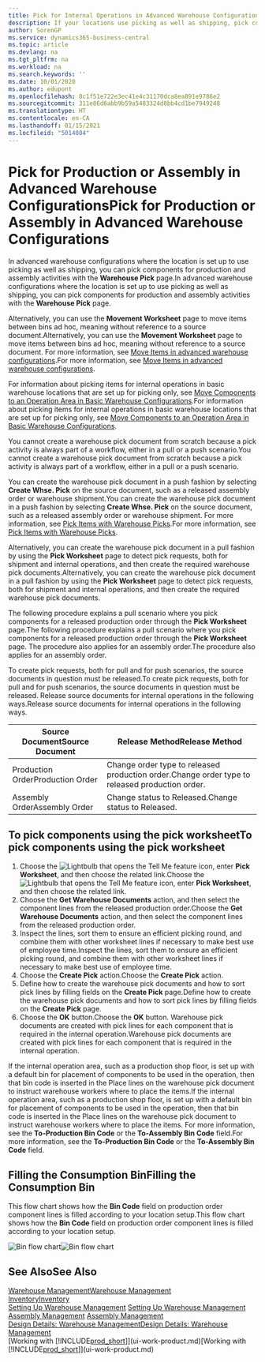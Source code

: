 ```yaml
---
title: Pick for Internal Operations in Advanced Warehouse Configurations
description: If your locations use picking as well as shipping, pick components for production and assembly activities in the Warehouse Pick page.
author: SorenGP
ms.service: dynamics365-business-central
ms.topic: article
ms.devlang: na
ms.tgt_pltfrm: na
ms.workload: na
ms.search.keywords: ''
ms.date: 10/01/2020
ms.author: edupont
ms.openlocfilehash: 8c1f51e722e3ec41e4c31170dca8ea891e9786e2
ms.sourcegitcommit: 311e86d6abb9b59a5483324d8bb4cd1be7949248
ms.translationtype: HT
ms.contentlocale: en-CA
ms.lasthandoff: 01/15/2021
ms.locfileid: "5014084"
---
```

# <a name="pick-for-production-or-assembly-in-advanced-warehouse-configurations"></a><span data-ttu-id="cdde8-103">Pick for Production or Assembly in Advanced Warehouse Configurations</span><span class="sxs-lookup"><span data-stu-id="cdde8-103">Pick for Production or Assembly in Advanced Warehouse Configurations</span></span>
<span data-ttu-id="cdde8-104">In advanced warehouse configurations where the location is set up to use picking as well as shipping, you can pick components for production and assembly activities with the **Warehouse Pick** page.</span><span class="sxs-lookup"><span data-stu-id="cdde8-104">In advanced warehouse configurations where the location is set up to use picking as well as shipping, you can pick components for production and assembly activities with the **Warehouse Pick** page.</span></span>  

<span data-ttu-id="cdde8-105">Alternatively, you can use the **Movement Worksheet** page to move items between bins ad hoc, meaning without reference to a source document.</span><span class="sxs-lookup"><span data-stu-id="cdde8-105">Alternatively, you can use the **Movement Worksheet** page to move items between bins ad hoc, meaning without reference to a source document.</span></span> <span data-ttu-id="cdde8-106">For more information, see [Move Items in advanced warehouse configurations](warehouse-how-to-move-items-in-advanced-warehousing.md).</span><span class="sxs-lookup"><span data-stu-id="cdde8-106">For more information, see [Move Items in advanced warehouse configurations](warehouse-how-to-move-items-in-advanced-warehousing.md).</span></span>  

<span data-ttu-id="cdde8-107">For information about picking items for internal operations in basic warehouse locations that are set up for picking only, see [Move Components to an Operation Area in Basic Warehouse Configurations](warehouse-how-to-move-components-to-an-operation-area-in-basic-warehousing.md).</span><span class="sxs-lookup"><span data-stu-id="cdde8-107">For information about picking items for internal operations in basic warehouse locations that are set up for picking only, see [Move Components to an Operation Area in Basic Warehouse Configurations](warehouse-how-to-move-components-to-an-operation-area-in-basic-warehousing.md).</span></span>  

<span data-ttu-id="cdde8-108">You cannot create a warehouse pick document from scratch because a pick activity is always part of a workflow, either in a pull or a push scenario.</span><span class="sxs-lookup"><span data-stu-id="cdde8-108">You cannot create a warehouse pick document from scratch because a pick activity is always part of a workflow, either in a pull or a push scenario.</span></span>  

<span data-ttu-id="cdde8-109">You can create the warehouse pick document in a push fashion by selecting **Create Whse. Pick** on the source document, such as a released assembly order or warehouse shipment.</span><span class="sxs-lookup"><span data-stu-id="cdde8-109">You can create the warehouse pick document in a push fashion by selecting **Create Whse. Pick** on the source document, such as a released assembly order or warehouse shipment.</span></span> <span data-ttu-id="cdde8-110">For more information, see [Pick Items with Warehouse Picks](warehouse-how-to-pick-items-for-warehouse-shipment.md).</span><span class="sxs-lookup"><span data-stu-id="cdde8-110">For more information, see [Pick Items with Warehouse Picks](warehouse-how-to-pick-items-for-warehouse-shipment.md).</span></span>  

<span data-ttu-id="cdde8-111">Alternatively, you can create the warehouse pick document in a pull fashion by using the **Pick Worksheet** page to detect pick requests, both for shipment and internal operations, and then create the required warehouse pick documents.</span><span class="sxs-lookup"><span data-stu-id="cdde8-111">Alternatively, you can create the warehouse pick document in a pull fashion by using the **Pick Worksheet** page to detect pick requests, both for shipment and internal operations, and then create the required warehouse pick documents.</span></span>  

<span data-ttu-id="cdde8-112">The following procedure explains a pull scenario where you pick components for a released production order through the **Pick Worksheet** page.</span><span class="sxs-lookup"><span data-stu-id="cdde8-112">The following procedure explains a pull scenario where you pick components for a released production order through the **Pick Worksheet** page.</span></span> <span data-ttu-id="cdde8-113">The procedure also applies for an assembly order.</span><span class="sxs-lookup"><span data-stu-id="cdde8-113">The procedure also applies for an assembly order.</span></span>  

<span data-ttu-id="cdde8-114">To create pick requests, both for pull and for push scenarios, the source documents in question must be released.</span><span class="sxs-lookup"><span data-stu-id="cdde8-114">To create pick requests, both for pull and for push scenarios, the source documents in question must be released.</span></span> <span data-ttu-id="cdde8-115">Release source documents for internal operations in the following ways.</span><span class="sxs-lookup"><span data-stu-id="cdde8-115">Release source documents for internal operations in the following ways.</span></span>  

|<span data-ttu-id="cdde8-116">Source Document</span><span class="sxs-lookup"><span data-stu-id="cdde8-116">Source Document</span></span>|<span data-ttu-id="cdde8-117">Release Method</span><span class="sxs-lookup"><span data-stu-id="cdde8-117">Release Method</span></span>|  
|---------------------|--------------------|  
|<span data-ttu-id="cdde8-118">Production Order</span><span class="sxs-lookup"><span data-stu-id="cdde8-118">Production Order</span></span>|<span data-ttu-id="cdde8-119">Change order type to released production order.</span><span class="sxs-lookup"><span data-stu-id="cdde8-119">Change order type to released production order.</span></span>|  
|<span data-ttu-id="cdde8-120">Assembly Order</span><span class="sxs-lookup"><span data-stu-id="cdde8-120">Assembly Order</span></span>|<span data-ttu-id="cdde8-121">Change status to Released.</span><span class="sxs-lookup"><span data-stu-id="cdde8-121">Change status to Released.</span></span>|  

## <a name="to-pick-components-using-the-pick-worksheet"></a><span data-ttu-id="cdde8-122">To pick components using the pick worksheet</span><span class="sxs-lookup"><span data-stu-id="cdde8-122">To pick components using the pick worksheet</span></span>  
1.  <span data-ttu-id="cdde8-123">Choose the ![Lightbulb that opens the Tell Me feature](media/ui-search/search_small.png "Tell me what you want to do") icon, enter **Pick Worksheet**, and then choose the related link.</span><span class="sxs-lookup"><span data-stu-id="cdde8-123">Choose the ![Lightbulb that opens the Tell Me feature](media/ui-search/search_small.png "Tell me what you want to do") icon, enter **Pick Worksheet**, and then choose the related link.</span></span>  
2.  <span data-ttu-id="cdde8-124">Choose the **Get Warehouse Documents** action, and then select the component lines from the released production order.</span><span class="sxs-lookup"><span data-stu-id="cdde8-124">Choose the **Get Warehouse Documents** action, and then select the component lines from the released production order.</span></span>  
3.  <span data-ttu-id="cdde8-125">Inspect the lines, sort them to ensure an efficient picking round, and combine them with other worksheet lines if necessary to make best use of employee time.</span><span class="sxs-lookup"><span data-stu-id="cdde8-125">Inspect the lines, sort them to ensure an efficient picking round, and combine them with other worksheet lines if necessary to make best use of employee time.</span></span>  
4.  <span data-ttu-id="cdde8-126">Choose the **Create Pick** action.</span><span class="sxs-lookup"><span data-stu-id="cdde8-126">Choose the **Create Pick** action.</span></span>  
5.  <span data-ttu-id="cdde8-127">Define how to create the warehouse pick documents and how to sort pick lines by filling fields on the **Create Pick** page.</span><span class="sxs-lookup"><span data-stu-id="cdde8-127">Define how to create the warehouse pick documents and how to sort pick lines by filling fields on the **Create Pick** page.</span></span>  
6.  <span data-ttu-id="cdde8-128">Choose the **OK** button.</span><span class="sxs-lookup"><span data-stu-id="cdde8-128">Choose the **OK** button.</span></span> <span data-ttu-id="cdde8-129">Warehouse pick documents are created with pick lines for each component that is required in the internal operation.</span><span class="sxs-lookup"><span data-stu-id="cdde8-129">Warehouse pick documents are created with pick lines for each component that is required in the internal operation.</span></span>  

<span data-ttu-id="cdde8-130">If the internal operation area, such as a production shop floor, is set up with a default bin for placement of components to be used in the operation, then that bin code is inserted in the Place lines on the warehouse pick document to instruct warehouse workers where to place the items.</span><span class="sxs-lookup"><span data-stu-id="cdde8-130">If the internal operation area, such as a production shop floor, is set up with a default bin for placement of components to be used in the operation, then that bin code is inserted in the Place lines on the warehouse pick document to instruct warehouse workers where to place the items.</span></span> <span data-ttu-id="cdde8-131">For more information, see the **To-Production Bin Code** or the **To-Assembly Bin Code** field.</span><span class="sxs-lookup"><span data-stu-id="cdde8-131">For more information, see the **To-Production Bin Code** or the **To-Assembly Bin Code** field.</span></span>

## <a name="filling-the-consumption-bin"></a><span data-ttu-id="cdde8-132">Filling the Consumption Bin</span><span class="sxs-lookup"><span data-stu-id="cdde8-132">Filling the Consumption Bin</span></span>
<span data-ttu-id="cdde8-133">This flow chart shows how the **Bin Code** field on production order component lines is filled according to your location setup.</span><span class="sxs-lookup"><span data-stu-id="cdde8-133">This flow chart shows how the **Bin Code** field on production order component lines is filled according to your location setup.</span></span>

<span data-ttu-id="cdde8-134">![Bin flow chart](media/binflow.png "BinFlow")</span><span class="sxs-lookup"><span data-stu-id="cdde8-134">![Bin flow chart](media/binflow.png "BinFlow")</span></span>  

## <a name="see-also"></a><span data-ttu-id="cdde8-135">See Also</span><span class="sxs-lookup"><span data-stu-id="cdde8-135">See Also</span></span>
[<span data-ttu-id="cdde8-136">Warehouse Management</span><span class="sxs-lookup"><span data-stu-id="cdde8-136">Warehouse Management</span></span>](warehouse-manage-warehouse.md)  
[<span data-ttu-id="cdde8-137">Inventory</span><span class="sxs-lookup"><span data-stu-id="cdde8-137">Inventory</span></span>](inventory-manage-inventory.md)  
<span data-ttu-id="cdde8-138">[Setting Up Warehouse Management](warehouse-setup-warehouse.md)   </span><span class="sxs-lookup"><span data-stu-id="cdde8-138">[Setting Up Warehouse Management](warehouse-setup-warehouse.md)   </span></span>  
<span data-ttu-id="cdde8-139">[Assembly Management](assembly-assemble-items.md)  </span><span class="sxs-lookup"><span data-stu-id="cdde8-139">[Assembly Management](assembly-assemble-items.md)  </span></span>  
[<span data-ttu-id="cdde8-140">Design Details: Warehouse Management</span><span class="sxs-lookup"><span data-stu-id="cdde8-140">Design Details: Warehouse Management</span></span>](design-details-warehouse-management.md)  
<span data-ttu-id="cdde8-141">[Working with [!INCLUDE[prod_short](includes/prod_short.md)]](ui-work-product.md)</span><span class="sxs-lookup"><span data-stu-id="cdde8-141">[Working with [!INCLUDE[prod_short](includes/prod_short.md)]](ui-work-product.md)</span></span>
